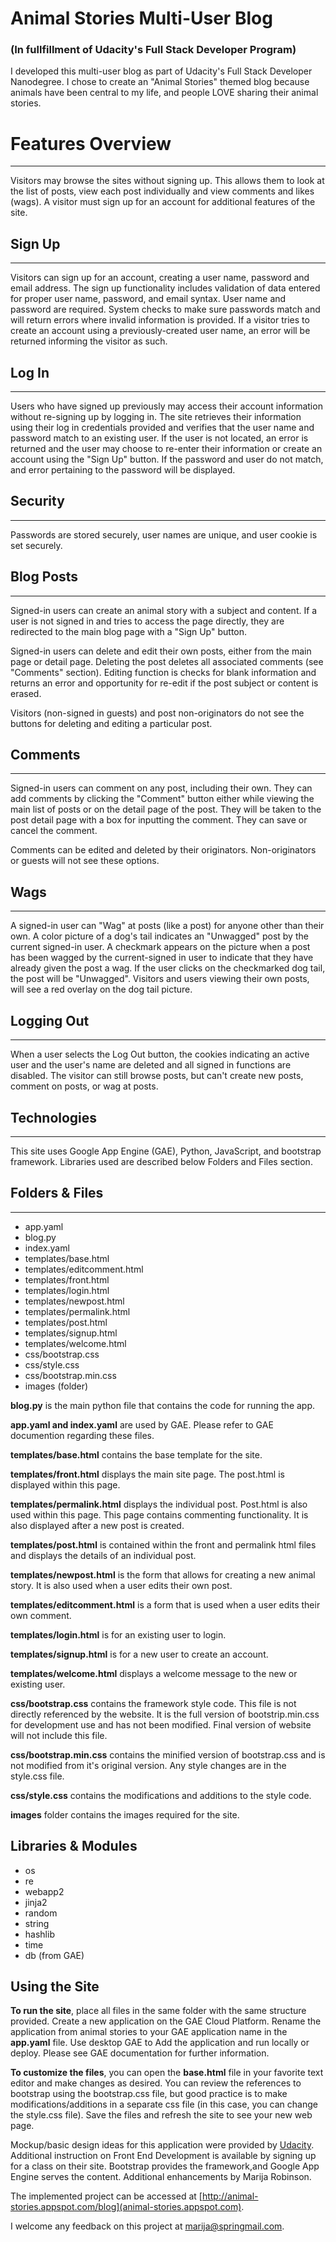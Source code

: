 # Animal Stories Multi-User Blog
### (In fullfillment of Udacity's Full Stack Developer Program)

I developed this multi-user blog as part of Udacity's Full Stack Developer Nanodegree. I chose to create an "Animal Stories" themed blog because animals have been central to my life, and people LOVE sharing their animal stories.

# Features Overview
------------------------
Visitors may browse the sites without signing up. This allows them to look at the list of posts, view each post individually and view comments and likes (wags). A visitor must sign up for an account for additional features of the site.

## Sign Up
------------------------
Visitors can sign up for an account, creating a user name, password and email address. The sign up functionality includes validation of data entered for proper user name, password, and email syntax. User name and password are required. System checks to make sure passwords match and will return errors where invalid information is provided. If a visitor tries to create an account using a previously-created user name, an error will be returned informing the visitor as such.

## Log In
------------------------
Users who have signed up previously may access their account information without re-signing up by logging in. The site retrieves their information using their log in credentials provided and verifies that the user name and password match to an existing user. If the user is not located, an error is returned and the user may choose to re-enter their information or create an account using the "Sign Up" button. If the password and user do not match, and error pertaining to the password will be displayed.

## Security
------------------------
Passwords are stored securely, user names are unique, and user cookie is set securely.

## Blog Posts
------------------------
Signed-in users can create an animal story with a subject and content. If a user is not signed in and tries to access the page directly, they are redirected to the main blog page with a "Sign Up" button.

Signed-in users can delete and edit their own posts, either from the main page or detail page. Deleting the post deletes all associated comments (see "Comments" section). Editing function is checks for blank information and returns an error and opportunity for re-edit if the post subject or content is erased.

Visitors (non-signed in guests) and post non-originators do not see the buttons for deleting and editing a particular post.

## Comments
------------------------
Signed-in users can comment on any post, including their own. They can add comments by clicking the "Comment" button either while viewing the main list of posts or on the detail page of the post. They will be taken to the post detail page with a box for inputting the comment. They can save or cancel the comment.

Comments can be edited and deleted by their originators. Non-originators or guests will not see these options.

## Wags
------------------------
A signed-in user can "Wag" at posts (like a post) for anyone other than their own. A color picture of a dog's tail indicates an "Unwagged" post by the current signed-in user. A checkmark appears on the picture when a post has been wagged by the current-signed in user to indicate that they have already given the post a wag. If the user clicks on the checkmarked dog tail, the post will be "Unwagged". Visitors and users viewing their own posts, will see a red overlay on the dog tail picture.

## Logging Out
------------------------
When a user selects the Log Out button, the cookies indicating an active user and the user's name are deleted and all signed in functions are disabled. The visitor can still browse posts, but can't create new posts, comment on posts, or wag at posts.

## Technologies
------------------------
This site uses Google App Engine (GAE), Python, JavaScript, and bootstrap framework. Libraries used are described below Folders and Files section.

## Folders & Files
------------------------
* app.yaml
* blog.py
* index.yaml
* templates/base.html
* templates/editcomment.html
* templates/front.html
* templates/login.html
* templates/newpost.html
* templates/permalink.html
* templates/post.html
* templates/signup.html
* templates/welcome.html
* css/bootstrap.css
* css/style.css
* css/bootstrap.min.css
* images (folder)

**blog.py** is the main python file that contains the code for running the app.

**app.yaml and index.yaml** are used by GAE. Please refer to GAE documention regarding these files.

**templates/base.html** contains the base template for the site.

**templates/front.html** displays the main site page. The post.html is displayed within this page.

**templates/permalink.html** displays the individual post. Post.html is also used within this page. This page contains commenting functionality. It is also displayed after a new post is created.

**templates/post.html** is contained within the front and permalink html files and displays the details of an individual post.

**templates/newpost.html** is the form that allows for creating a new animal story. It is also used when a user edits their own post.

**templates/editcomment.html** is a form that is used when a user edits their own comment.

**templates/login.html** is for an existing user to login.

**templates/signup.html** is for a new user to create an account.

**templates/welcome.html** displays a welcome message to the new or existing user.

**css/bootstrap.css** contains the framework style code. This file is not directly referenced by the website. It is the full version of bootstrip.min.css for development use and has not been modified. Final version of website will not include this file.

**css/bootstrap.min.css** contains the minified version of bootstrap.css and is not modified from it's original version. Any style changes are in the style.css file.

**css/style.css** contains the modifications and additions to the style code.

**images** folder contains the images required for the site.

## Libraries & Modules
* os
* re
* webapp2
* jinja2
* random
* string
* hashlib
* time
* db (from GAE)

## Using the Site
**To run the site**, place all files in the same folder with the same structure provided. Create a new application on the GAE Cloud Platform. Rename the application from animal stories to your GAE application name in the **app.yaml** file. Use desktop GAE to Add the application and run locally or deploy. Please see GAE documentation for further information.

**To customize the files**, you can open the **base.html** file in your favorite text editor and make changes as desired. You can review the references to bootstrap using the bootstrap.css file, but good practice is to make modifications/additions in a separate css file (in this case, you can change the style.css file). Save the files and refresh the site to see your new web page.

Mockup/basic design ideas for this application were provided by [Udacity](http://www.Udacity.com). Additional instruction on Front End Development is available by signing up for a class on their site. Bootstrap provides the framework,and Google App Engine serves the content. Additional enhancements by Marija Robinson.

The implemented project can be accessed at [http://animal-stories.appspot.com/blog](animal-stories.appspot.com).

I welcome any feedback on this project at marija@springmail.com.
